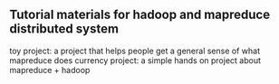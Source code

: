 ## Tutorial materials for hadoop and mapreduce distributed system

toy project: a project that helps people get a general sense of what mapreduce does
currency project: a simple hands on project about mapreduce + hadoop
